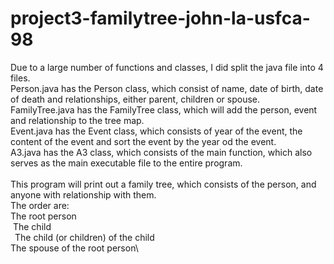 # project3-familytree-john-la-usfca-98
Due to a large number of functions and classes, I did split the java file into 4 files.\
Person.java has the Person class, which consist of name, date of birth, date of death and relationships, either parent, children or spouse.\
FamilyTree.java has the FamilyTree class, which will add the person, event and relationship to the tree map.\
Event.java has the Event class, which consists of year of the event, the content of the event and sort the event by the year od the event.\
A3.java has the A3 class, which consists of the main function, which also serves as the main executable file to the entire program.\
\
This program will print out a family tree, which consists of the person, and anyone with relationship with them.\
The order are:\
The root person\
&nbsp;The child\
&ensp;The child (or children) of the child\
The spouse of the root person\

